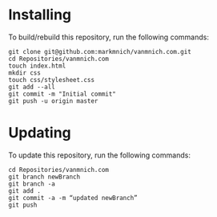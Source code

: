 # Installing

To build/rebuild this repository, run the following commands:

````
git clone git@github.com:markmnich/vanmnich.com.git
cd Repositories/vanmnich.com
touch index.html
mkdir css
touch css/stylesheet.css
git add --all
git commit -m "Initial commit"
git push -u origin master
````

# Updating

To update this repository, run the following commands:

````
cd Repositories/vanmnich.com
git branch newBranch
git branch -a
git add .
git commit -a -m “updated newBranch”
git push
````
